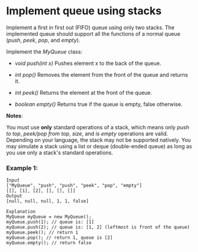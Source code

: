 # Implement queue using stacks

Implement a first in first out (FIFO) queue using only two stacks. The implemented queue should support all the functions of a normal queue (*push*, *peek*, *pop*, and *empty*).

Implement the *MyQueue* class:

* *void push(int x)* Pushes element x to the back of the queue.

* *int pop()* Removes the element from the front of the queue and returns it.

* *int peek()* Returns the element at the front of the queue.

* *boolean empty()* Returns true if the queue is empty, false otherwise.

**Notes**:

You must use **only** standard operations of a stack, which means only *push to top*, *peek/pop from top*, *size*, and *is empty* operations are valid.
Depending on your language, the stack may not be supported natively. You may simulate a stack using a list or deque (double-ended queue) as long as you use only a stack's standard operations.
 
### Example 1:
    Input
    ["MyQueue", "push", "push", "peek", "pop", "empty"]
    [[], [1], [2], [], [], []]
    Output
    [null, null, null, 1, 1, false]

    Explanation
    MyQueue myQueue = new MyQueue();
    myQueue.push(1); // queue is: [1]
    myQueue.push(2); // queue is: [1, 2] (leftmost is front of the queue)
    myQueue.peek(); // return 1
    myQueue.pop(); // return 1, queue is [2]
    myQueue.empty(); // return false